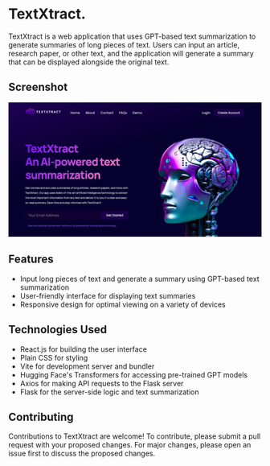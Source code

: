 # TextXtract.

TextXtract is a web application that uses GPT-based text summarization to generate summaries of long pieces of text. Users can input an article, research paper, or other text, and the application will generate a summary that can be displayed alongside the original text.

## Screenshot

![Screenshot](/src/assets/Textxtract.png)

## Features

- Input long pieces of text and generate a summary using GPT-based text summarization
- User-friendly interface for displaying text summaries
- Responsive design for optimal viewing on a variety of devices

## Technologies Used

- React.js for building the user interface
- Plain CSS for styling
- Vite for development server and bundler
- Hugging Face's Transformers for accessing pre-trained GPT models
- Axios for making API requests to the Flask server
- Flask for the server-side logic and text summarization

## Contributing

Contributions to TextXtract are welcome! To contribute, please submit a pull request with your proposed changes. For major changes, please open an issue first to discuss the proposed changes.
